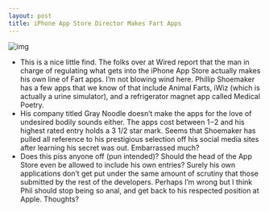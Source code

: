 ```yaml
---
layout: post
title: iPhone App Store Director Makes Fart Apps
---
```

![img](http://media.idownloadblog.com/wp-content/uploads/2010/08/fart-apps1.jpg)
* This is a nice little find. The folks over at Wired report that the man in charge of regulating what gets into the iPhone App Store actually makes his own line of Fart apps. I’m not blowing wind here. Phillip Shoemaker has a few apps that we know of that include Animal Farts, iWiz (which is actually a urine simulator), and a refrigerator magnet app called Medical Poetry.
* His company titled Gray Noodle doesn’t make the apps for the love of undesired bodily sounds either. The apps cost between $1-$2 and his highest rated entry holds a 3 1/2 star mark. Seems that Shoemaker has pulled all reference to his prestigious selection off his social media sites after learning his secret was out. Embarrassed much?
* Does this piss anyone off (pun intended)? Should the head of the App Store even be allowed to include his own entries? Surely his own applications don’t get put under the same amount of scrutiny that those submitted by the rest of the developers. Perhaps I’m wrong but I think Phil should stop being so anal, and get back to his respected position at Apple. Thoughts?

